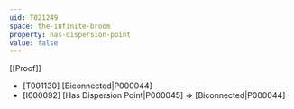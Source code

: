 ```yaml
---
uid: T021249
space: the-infinite-broom
property: has-dispersion-point
value: false
---
```

[[Proof]]

* [T001130] [Biconnected|P000044]
* [I000092] [Has Dispersion Point|P000045] => [Biconnected|P000044]

